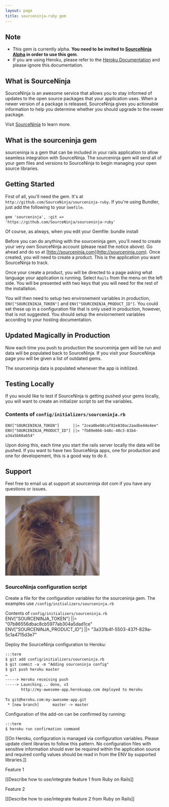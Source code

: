 ```yaml
---
layout: page
title: sourceninja-ruby gem
---
```


Note
----
* This gem is currently alpha. __You need to be invited to [SourceNinja Alpha](http://www.sourceninja.com/sign-up.html) in order to use this gem__.
* If you are using Heroku, please refer to the [Heroku Documentation](heroku-addon) and please ignore this documentation.

What is SourceNinja
-------------------
SourceNinja is an awesome service that allows you to stay informed of updates to the open source packages that your application uses. When a newer version of a package is released, SourceNinja gives you actionable information to help you determine whether you should upgrade to the newer package.

Visit [SourceNinja](http://sourceninja.com) to learn more.

What is the sourceninja gem
------------------------
sourceninja is a gem that can be included in your rails application to allow seamless integration with SourceNinja. The sourceninja gem will send all of your gem files and versions to SourceNinja to begin managing your open source libraries.

Getting Started
---------------
First of all, you'll need the gem. It's at `http://github.com/SourceNinja/sourceninja-ruby`. If you're using Bundler, just add the following to your `Gemfile`.
    
	gem 'sourceninja', :git => 'https://github.com/SourceNinja/sourceninja-ruby'

Of course, as always, when you edit your Gemfile:
	bundle install

Before you can do anything with the sourceninja gem, you'll need to create your very own SourceNinja account (please read the notice above). Go ahead and do so at [http://sourceninja.com](http://sourceninja.com). Once created, you will need to create a product. This is the application you want SourceNinja to track. 

Once your create a product, you will be directed to a page asking what language your application is running. Select `Rails` from the menu on the left side. You will be presented with two keys that you will need for the rest of the installation.

You will then need to setup two environement variables in production, `ENV["SOURCENINJA_TOKEN"]` and `ENV["SOURCENINJA_PRODUCT_ID"]`. You could set these up in a configuration file that is only used in production, however, that is not suggested. You should setup the enviornement variables according to your hosting documentation.

Updated Magically in Production
-----------------
Now each time you push to production the sourceninja gem will be run and data will be populated back to SourceNinja. If you visit your SourceNinja page you will be given a list of outdated gems.

The sourceninja data is populated whenever the app is initilized.

Testing Locally
---------------
If you would like to test if SourceNinja is getting pushed your gems locally, you will want to create an initializer script to set the variables.

### Contents of `config/initializers/sourceninja.rb`
	ENV["SOURCENINJA_TOKEN"]      ||= "2cea0be98caf02e830ac2aadbe44e4ee"
	ENV["SOURCENINJA_PRODUCT_ID"] ||= "fb89e066-b48c-40c3-81b4-a34a5b60a654"

Upon doing this, each time you start the rails server locally the data will be pushed. If you want to have two SourceNinja apps, one for production and one for developement, this is a good way to do it.

Support
-------
Feel free to email us at support at sourceninja dot com if you have any questions or issues.

![sourceninja-ruby](assets/images/splinter.jpg)





### SourceNinja configuration script

Create a file for the configuration variables for the sourceninja gem. The examples use `/config/initializers/sourceninja.rb`

Contents of `config/initializers/sourceninja.rb`
    ENV["SOURCENINJA_TOKEN"]      ||= "07b86556dbac8cb5977ab304a5dad1ce"
    ENV["SOURCENINJA_PRODUCT_ID"] ||= "3a331b4f-5503-437f-829a-5c1a4715d3e7"

Deploy the SourceNinja configuration to Heroku:

    :::term
    $ git add config/initializers/sourceninja.rb
    $ git commit -a -m "Adding sourceninja config"
    $ git push heroku master
    …
    -----> Heroku receiving push
    -----> Launching... done, v3
           http://my-awesome-app.herokuapp.com deployed to Heroku

    To git@heroku.com:my-awesome-app.git
     * [new branch]      master -> master

Configuration of the add-on can be confirmed by running:

    :::term
    $ heroku run confirmation command
    
[[On Heroku, configuration is managed via configuration variables. Please update client libraries to follow this pattern. No configuration files with sensitive information should ever be required within the application source and required config values should be read in from the ENV by supported libraries.]]

Feature 1

[[Describe how to use/integrate feature 1 from Ruby on Rails]]

Feature 2

[[Describe how to use/integrate feature 2 from Ruby on Rails]]




